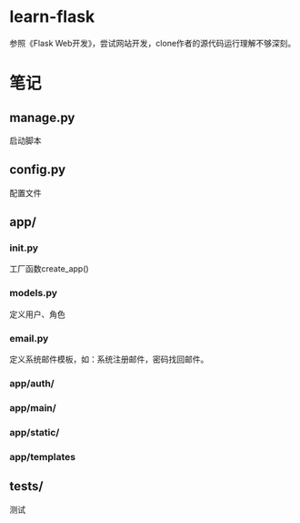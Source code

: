 # learn-flask

参照《Flask Web开发》，尝试网站开发，clone作者的源代码运行理解不够深刻。

# 笔记

## manage.py

启动脚本

## config.py

配置文件

## app/

### __init__.py

工厂函数create_app()

### models.py

定义用户、角色

### email.py

定义系统邮件模板，如：系统注册邮件，密码找回邮件。

### app/auth/

### app/main/

### app/static/

### app/templates

## tests/

测试

